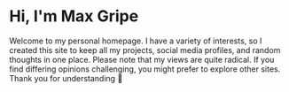 # Hi, I'm Max Gripe

Welcome to my personal homepage. I have a variety of interests, so I created this site to keep all my projects, social media profiles, and random thoughts in one place. Please note that my views are quite radical. If you find differing opinions challenging, you might prefer to explore other sites. Thank you for understanding 💚

